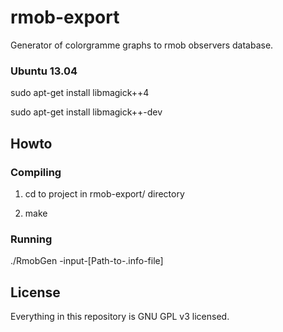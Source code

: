 rmob-export
===========

Generator of colorgramme graphs to rmob observers database.

### Ubuntu 13.04

sudo apt-get install libmagick++4

sudo apt-get install libmagick++-dev
 

## Howto

### Compiling

1. cd to project in rmob-export/ directory

2. make


### Running

./RmobGen -input-[Path-to-.info-file]

## License

Everything in this repository is GNU GPL v3 licensed.
